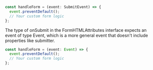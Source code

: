 


```ts
const handleForm = (event: SubmitEvent) => {
  event.preventDefault();
  // Your custom form logic
};
```

The type of onSubmit in the FormHTMLAttributes interface expects an event of type Event, which is a more general event that doesn't include properties like submitter.
```ts
const handleForm = (event: Event) => {
  event.preventDefault();
  // Your custom form logic
};
```